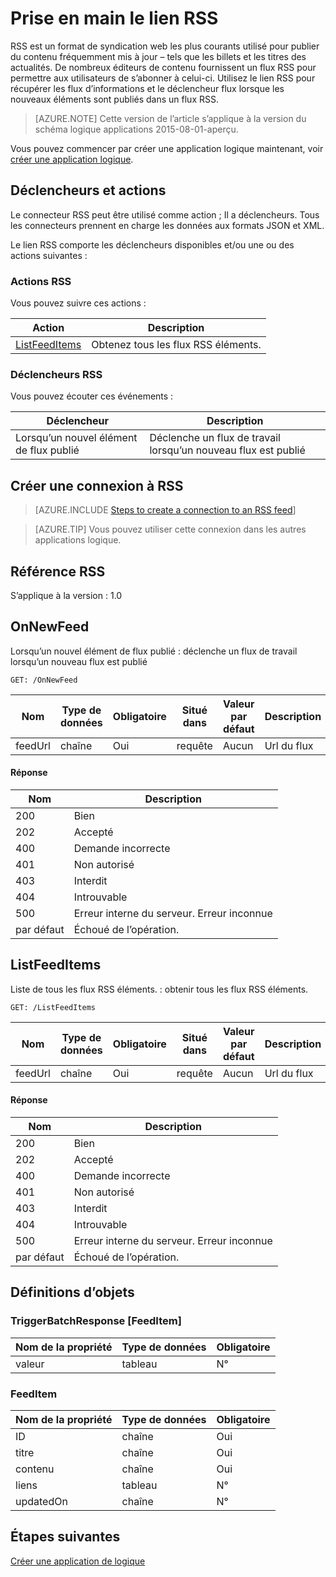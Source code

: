 <properties
pageTitle="RSS | Microsoft Azure"
description="Créez des applications de logique avec le service d’application Azure. Connecteur RSS permet aux utilisateurs de publier et de récupérer des éléments de flux. Il permet également aux utilisateurs de déclencher des opérations lorsqu’un nouvel élément est publié sur le flux."
services="logic-apps"   
documentationCenter=".net,nodejs,java"  
authors="msftman"   
manager="erikre"    
editor=""
tags="connectors" />

<tags
ms.service="logic-apps"
ms.devlang="multiple"
ms.topic="article"
ms.tgt_pltfrm="na"
ms.workload="integration"
ms.date="08/18/2016"
ms.author="deonhe"/>

# <a name="get-started-with-the-rss-connector"></a>Prise en main le lien RSS
RSS est un format de syndication web les plus courants utilisé pour publier du contenu fréquemment mis à jour – tels que les billets et les titres des actualités.  De nombreux éditeurs de contenu fournissent un flux RSS pour permettre aux utilisateurs de s’abonner à celui-ci.  Utilisez le lien RSS pour récupérer les flux d’informations et le déclencheur flux lorsque les nouveaux éléments sont publiés dans un flux RSS.

>[AZURE.NOTE] Cette version de l’article s’applique à la version du schéma logique applications 2015-08-01-aperçu. 

Vous pouvez commencer par créer une application logique maintenant, voir [créer une application logique](../app-service-logic/app-service-logic-create-a-logic-app.md).

## <a name="triggers-and-actions"></a>Déclencheurs et actions

Le connecteur RSS peut être utilisé comme action ; Il a déclencheurs. Tous les connecteurs prennent en charge les données aux formats JSON et XML. 

 Le lien RSS comporte les déclencheurs disponibles et/ou une ou des actions suivantes :

### <a name="rss-actions"></a>Actions RSS
Vous pouvez suivre ces actions :

|Action|Description|
|--- | ---|
|[ListFeedItems](connectors-create-api-rss.md#listfeeditems)|Obtenez tous les flux RSS éléments.|
### <a name="rss-triggers"></a>Déclencheurs RSS
Vous pouvez écouter ces événements :

|Déclencheur | Description|
|--- | ---|
|Lorsqu’un nouvel élément de flux publié|Déclenche un flux de travail lorsqu’un nouveau flux est publié|


## <a name="create-a-connection-to-rss"></a>Créer une connexion à RSS

>[AZURE.INCLUDE [Steps to create a connection to an RSS feed](../../includes/connectors-create-api-rss.md)]

>[AZURE.TIP] Vous pouvez utiliser cette connexion dans les autres applications logique.

## <a name="reference-for-rss"></a>Référence RSS
S’applique à la version : 1.0

## <a name="onnewfeed"></a>OnNewFeed
Lorsqu’un nouvel élément de flux publié : déclenche un flux de travail lorsqu’un nouveau flux est publié 

```GET: /OnNewFeed``` 

| Nom| Type de données|Obligatoire|Situé dans|Valeur par défaut|Description|
| ---|---|---|---|---|---|
|feedUrl|chaîne|Oui|requête|Aucun|Url du flux|

#### <a name="response"></a>Réponse

|Nom|Description|
|---|---|
|200|Bien|
|202|Accepté|
|400|Demande incorrecte|
|401|Non autorisé|
|403|Interdit|
|404|Introuvable|
|500|Erreur interne du serveur. Erreur inconnue|
|par défaut|Échoué de l’opération.|


## <a name="listfeeditems"></a>ListFeedItems
Liste de tous les flux RSS éléments. : obtenir tous les flux RSS éléments. 

```GET: /ListFeedItems``` 

| Nom| Type de données|Obligatoire|Situé dans|Valeur par défaut|Description|
| ---|---|---|---|---|---|
|feedUrl|chaîne|Oui|requête|Aucun|Url du flux|

#### <a name="response"></a>Réponse

|Nom|Description|
|---|---|
|200|Bien|
|202|Accepté|
|400|Demande incorrecte|
|401|Non autorisé|
|403|Interdit|
|404|Introuvable|
|500|Erreur interne du serveur. Erreur inconnue|
|par défaut|Échoué de l’opération.|


## <a name="object-definitions"></a>Définitions d’objets 

### <a name="triggerbatchresponsefeeditem"></a>TriggerBatchResponse [FeedItem]


| Nom de la propriété | Type de données | Obligatoire |
|---|---|---|
|valeur|tableau|N° |



### <a name="feeditem"></a>FeedItem


| Nom de la propriété | Type de données | Obligatoire |
|---|---|---|
|ID|chaîne|Oui |
|titre|chaîne|Oui |
|contenu|chaîne|Oui |
|liens|tableau|N° |
|updatedOn|chaîne|N° |


## <a name="next-steps"></a>Étapes suivantes
[Créer une application de logique](../app-service-logic/app-service-logic-create-a-logic-app.md)